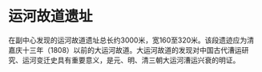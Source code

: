 # 运河故道遗址

在副中心发现的运河故道遗址总长约3000米，宽160至320米。该段遗迹应为清嘉庆十三年（1808）以前的大运河故道。大运河故道的发现对中国古代漕运研究、运河变迁史具有重要意义，是元、明、清三朝大运河漕运兴衰的明证。